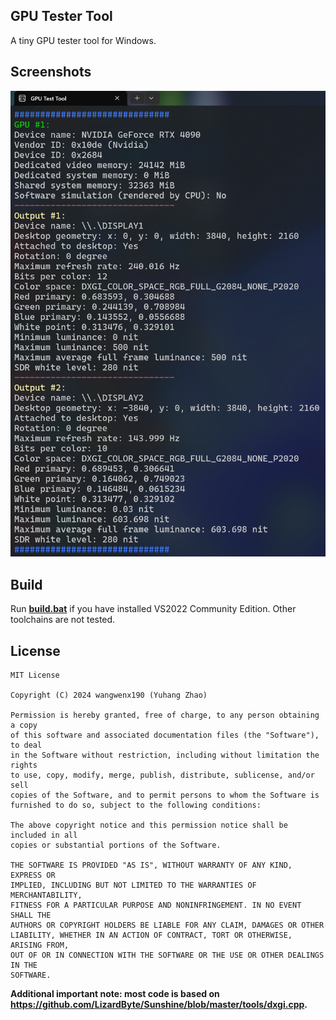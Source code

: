 ## GPU Tester Tool
A tiny GPU tester tool for Windows.

## Screenshots

![screenshot](./screenshot.png)

## Build

Run **[build.bat](./build.bat)** if you have installed VS2022 Community Edition. Other toolchains are not tested.

## License

```text
MIT License

Copyright (C) 2024 wangwenx190 (Yuhang Zhao)

Permission is hereby granted, free of charge, to any person obtaining a copy
of this software and associated documentation files (the "Software"), to deal
in the Software without restriction, including without limitation the rights
to use, copy, modify, merge, publish, distribute, sublicense, and/or sell
copies of the Software, and to permit persons to whom the Software is
furnished to do so, subject to the following conditions:

The above copyright notice and this permission notice shall be included in all
copies or substantial portions of the Software.

THE SOFTWARE IS PROVIDED "AS IS", WITHOUT WARRANTY OF ANY KIND, EXPRESS OR
IMPLIED, INCLUDING BUT NOT LIMITED TO THE WARRANTIES OF MERCHANTABILITY,
FITNESS FOR A PARTICULAR PURPOSE AND NONINFRINGEMENT. IN NO EVENT SHALL THE
AUTHORS OR COPYRIGHT HOLDERS BE LIABLE FOR ANY CLAIM, DAMAGES OR OTHER
LIABILITY, WHETHER IN AN ACTION OF CONTRACT, TORT OR OTHERWISE, ARISING FROM,
OUT OF OR IN CONNECTION WITH THE SOFTWARE OR THE USE OR OTHER DEALINGS IN THE
SOFTWARE.
```

**Additional important note: most code is based on <https://github.com/LizardByte/Sunshine/blob/master/tools/dxgi.cpp>.**